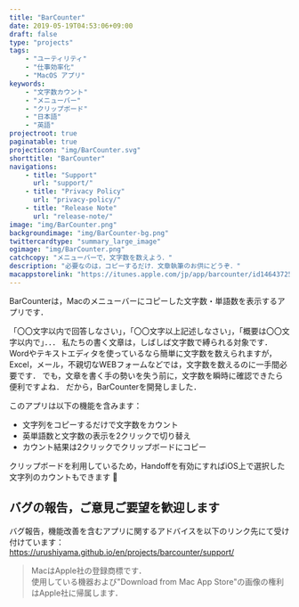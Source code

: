 ```yaml
---
title: "BarCounter"
date: 2019-05-19T04:53:06+09:00
draft: false
type: "projects"
tags:
    - "ユーティリティ"
    - "仕事効率化"
    - "MacOS アプリ"
keywords:
    - "文字数カウント"
    - "メニューバー"
    - "クリップボード"
    - "日本語"
    - "英語"
projectroot: true
paginatable: true
projecticon: "img/BarCounter.svg"
shorttitle: "BarCounter"
navigations:
    - title: "Support"
      url: "support/"
    - title: "Privacy Policy"
      url: "privacy-policy/"
    - title: "Release Note"
      url: "release-note/"
image: "img/BarCounter.png"
backgroundimage: "img/BarCounter-bg.png"
twittercardtype: "summary_large_image"
ogimage: "img/BarCounter.png"
catchcopy: "メニューバーで，文字数を数えよう．"
description: "必要なのは，コピーするだけ．文章執筆のお供にどうぞ．"
macappstorelink: "https://itunes.apple.com/jp/app/barcounter/id1464372559"
---
```


BarCounterは，Macのメニューバーにコピーした文字数・単語数を表示するアプリです．

<!--more-->

「〇〇文字以内で回答しなさい」，「〇〇文字以上記述しなさい」，「概要は〇〇文字以内で」．．．
私たちの書く文章は，しばしば文字数で縛られる対象です．
Wordやテキストエディタを使っているなら簡単に文字数を数えられますが，Excel，メール，不親切なWEBフォームなどでは，文字数を数えるのに一手間必要です．
でも，文章を書く手の勢いを失う前に，文字数を瞬時に確認できたら便利ですよね．
だから，BarCounterを開発しました．

このアプリは以下の機能を含みます：

- 文字列をコピーするだけで文字数をカウント
- 英単語数と文字数の表示を2クリックで切り替え
- カウント結果は2クリックでクリップボードにコピー

クリップボードを利用しているため，Handoffを有効にすればiOS上で選択した文字列のカウントもできます :iphone:

## バグの報告，ご意見ご要望を歓迎します

バグ報告，機能改善を含むアプリに関するアドバイスを以下のリンク先にて受け付けています：
https://urushiyama.github.io/en/projects/barcounter/support/

> MacはApple社の登録商標です．  
> 使用している機器および"Download from Mac App Store"の画像の権利はApple社に帰属します．
